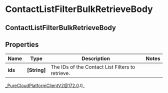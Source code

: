 # ContactListFilterBulkRetrieveBody

## ContactListFilterBulkRetrieveBody

## Properties

|Name | Type | Description | Notes|
|------------ | ------------- | ------------- | -------------|
| **ids** | **[String]** | The IDs of the Contact List Filters to retrieve. | |



_PureCloudPlatformClientV2@172.0.0_
